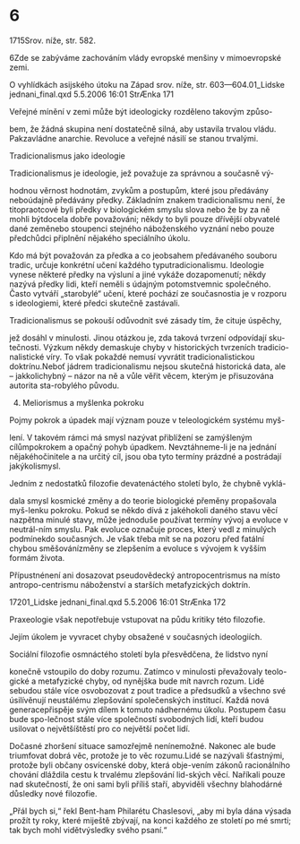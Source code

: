 # 6

1715Srov. níže, str. 582.

6Zde se zabýváme zachováním vlády evropské menšiny v mimoevropské zemi.

O vyhlídkách asijského útoku na Západ srov. níže, str. 603—604.01_Lidske jednani_final.qxd 5.5.2006 16:01 StrÆnka 171

Veřejné mínění v zemi může být ideologicky rozděleno takovým způso-

bem, že žádná skupina není dostatečně silná, aby ustavila trvalou vládu. Pakzavládne anarchie. Revoluce a veřejné násilí se stanou trvalými.

Tradicionalismus jako ideologie

Tradicionalismus je ideologie, jež považuje za správnou a současně vý-

hodnou věrnost hodnotám, zvykům a postupům, které jsou předávány neboúdajně předávány předky. Základním znakem tradicionalismu není, že titopraotcové byli předky v biologickém smyslu slova nebo že by za ně mohli býtdocela dobře považováni; někdy to byli pouze dřívější obyvatelé dané zeměnebo stoupenci stejného náboženského vyznání nebo pouze předchůdci připlnění nějakého speciálního úkolu.

Kdo má být považován za předka a co jeobsahem předávaného souboru tradic, určuje konkrétní učení každého typutradicionalismu. Ideologie vynese některé předky na výsluní a jiné vykáže dozapomenutí; někdy nazývá předky lidi, kteří neměli s údajným potomstvemnic společného. Často vytváří „starobylé“ učení, které pochází ze současnostia je v rozporu s ideologiemi, které předci skutečně zastávali.

Tradicionalismus se pokouší odůvodnit své zásady tím, že cituje úspěchy,

jež dosáhl v minulosti. Jinou otázkou je, zda taková tvrzení odpovídají sku-tečnosti. Výzkum někdy demaskuje chyby v historických tvrzeních tradicio-nalistické víry. To však pokaždé nemusí vyvrátit tradicionalistickou doktrínu.Neboť jádrem tradicionalismu nejsou skutečná historická data, ale – jakkolichybný – názor na ně a vůle věřit věcem, kterým je přisuzována autorita sta-robylého původu.

4. Meliorismus a myšlenka pokroku

Pojmy pokrok a úpadek mají význam pouze v teleologickém systému myš-

lení. V takovém rámci má smysl nazývat přiblížení se zamýšleným cílůmpokrokem a opačný pohyb úpadkem. Nevztáhneme-li je na jednání nějakéhočinitele a na určitý cíl, jsou oba tyto termíny prázdné a postrádají jakýkolismysl.

Jedním z nedostatků filozofie devatenáctého století bylo, že chybně vyklá-

dala smysl kosmické změny a do teorie biologické přeměny propašovala myš-lenku pokroku. Pokud se někdo dívá z jakéhokoli daného stavu věcí nazpětna minulé stavy, může jednoduše používat termíny vývoj a evoluce v neutrál-ním smyslu. Pak evoluce označuje proces, který vedl z minulých podmínekdo současných. Je však třeba mít se na pozoru před fatální chybou směšovánízměny se zlepšením a evoluce s vývojem k vyšším formám života.

Přípustnénení ani dosazovat pseudovědecký antropocentrismus na místo antropo-centrismu náboženství a starších metafyzických doktrín.

17201_Lidske jednani_final.qxd 5.5.2006 16:01 StrÆnka 172

Praxeologie však nepotřebuje vstupovat na půdu kritiky této filozofie.

Jejím úkolem je vyvracet chyby obsažené v současných ideologiích.

Sociální filozofie osmnáctého století byla přesvědčena, že lidstvo nyní

konečně vstoupilo do doby rozumu. Zatímco v minulosti převažovaly teolo-gické a metafyzické chyby, od nynějška bude mít navrch rozum. Lidé sebudou stále více osvobozovat z pout tradice a předsudků a všechno své úsilívěnují neustálému zlepšování společenských institucí. Každá nová generacepřispěje svým dílem k tomuto nádhernému úkolu. Postupem času bude spo-lečnost stále více společností svobodných lidí, kteří budou usilovat o největšíštěstí pro co největší počet lidí.

Dočasné zhoršení situace samozřejmě nenínemožné. Nakonec ale bude triumfovat dobrá věc, protože je to věc rozumu.Lidé se nazývali šťastnými, protože byli občany osvícenské doby, která obje-vením zákonů racionálního chování dláždila cestu k trvalému zlepšování lid-ských věcí. Naříkali pouze nad skutečností, že oni sami byli příliš staří, abyviděli všechny blahodárné důsledky nové filozofie.

„Přál bych si,“ řekl Bent-ham Philarétu Chaslesovi, „aby mi byla dána výsada prožít ty roky, které miještě zbývají, na konci každého ze století po mé smrti; tak bych mohl vidětvýsledky svého psaní.“

